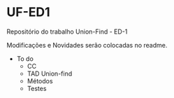 # UF-ED1
Repositório do trabalho Union-Find - ED-1

Modificações e Novidades serão colocadas no readme.
* To do 
	- CC
	- TAD Union-find
	- Métodos
	- Testes
